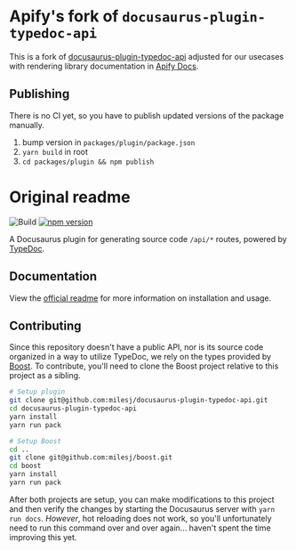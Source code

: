 # Apify's fork of `docusaurus-plugin-typedoc-api`

This is a fork of [docusaurus-plugin-typedoc-api](https://github.com/milesj/docusaurus-plugin-typedoc-api)
adjusted for our usecases with rendering library documentation in [Apify Docs](https://docs.apify.com).

## Publishing

There is no CI yet, so you have to publish updated versions of the package manually.

1. bump version in `packages/plugin/package.json`
2. `yarn build` in root
3. `cd packages/plugin && npm publish`

# Original readme

![Build](https://github.com/milesj/docusaurus-plugin-typedoc-api/actions/workflows/build.yml/badge.svg?branch=master)
[![npm version](https://badge.fury.io/js/docusaurus-plugin-typedoc-api.svg)](https://www.npmjs.com/package/docusaurus-plugin-typedoc-api)

A Docusaurus plugin for generating source code `/api/*` routes, powered by
[TypeDoc](https://typedoc.org/).

## Documentation

View the [official readme](./packages/plugin/README.md) for more information on installation and
usage.

## Contributing

Since this repository doesn't have a public API, nor is its source code organized in a way to
utilize TypeDoc, we rely on the types provided by [Boost](https://github.com/milesj/boost). To
contribute, you'll need to clone the Boost project relative to this project as a sibling.

```bash
# Setup plugin
git clone git@github.com:milesj/docusaurus-plugin-typedoc-api.git
cd docusaurus-plugin-typedoc-api
yarn install
yarn run pack

# Setup Boost
cd ..
git clone git@github.com:milesj/boost.git
cd boost
yarn install
yarn run pack
```

After both projects are setup, you can make modifications to this project and then verify the
changes by starting the Docusaurus server with `yarn run docs`. _However_, hot reloading does not
work, so you'll unfortunately need to run this command over and over again... haven't spent the time
improving this yet.

